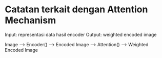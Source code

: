 # Catatan terkait dengan Attention Mechanism

Input: representasi data hasil encoder
Output: weighted encoded image

Image --> Encoder() --> Encoded Image --> Attention() --> Weighted Encoded Image
